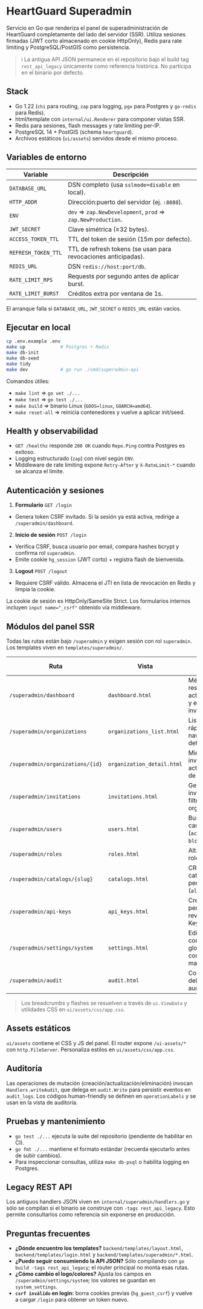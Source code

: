 # HeartGuard Superadmin

Servicio en Go que renderiza el panel de superadministración de HeartGuard completamente del lado del servidor (SSR). Utiliza sesiones firmadas (JWT corto almacenado en cookie HttpOnly), Redis para rate limiting y PostgreSQL/PostGIS como persistencia.

> ℹ️ La antigua API JSON permanece en el repositorio bajo el build tag `rest_api_legacy` únicamente como referencia histórica. No participa en el binario por defecto.

## Stack

-   Go 1.22 (`chi` para routing, `zap` para logging, `pgx` para Postgres y `go-redis` para Redis).
-   html/template con `internal/ui.Renderer` para componer vistas SSR.
-   Redis para sesiones, flash messages y rate limiting per-IP.
-   PostgreSQL 14 + PostGIS (schema `heartguard`).
-   Archivos estáticos (`ui/assets`) servidos desde el mismo proceso.

## Variables de entorno

| Variable            | Descripción                                                    |
| ------------------- | -------------------------------------------------------------- |
| `DATABASE_URL`      | DSN completo (usa `sslmode=disable` en local).                 |
| `HTTP_ADDR`         | Dirección:puerto del servidor (ej. `:8080`).                   |
| `ENV`               | `dev` ⇒ `zap.NewDevelopment`, `prod` ⇒ `zap.NewProduction`.    |
| `JWT_SECRET`        | Clave simétrica (≥32 bytes).                                   |
| `ACCESS_TOKEN_TTL`  | TTL del token de sesión (15m por defecto).                     |
| `REFRESH_TOKEN_TTL` | TTL de refresh tokens (se usan para revocaciones anticipadas). |
| `REDIS_URL`         | DSN `redis://host:port/db`.                                    |
| `RATE_LIMIT_RPS`    | Requests por segundo antes de aplicar burst.                   |
| `RATE_LIMIT_BURST`  | Créditos extra por ventana de 1s.                              |

El arranque falla si `DATABASE_URL`, `JWT_SECRET` o `REDIS_URL` están vacíos.

## Ejecutar en local

```sh
cp .env.example .env
make up             # Postgres + Redis
make db-init
make db-seed
make tidy
make dev            # go run ./cmd/superadmin-api
```

Comandos útiles:

-   `make lint` ⇒ `go vet ./...`
-   `make test` ⇒ `go test ./...`
-   `make build` ⇒ binario Linux (`GOOS=linux`, `GOARCH=amd64`).
-   `make reset-all` ⇒ reinicia contenedores y vuelve a aplicar init/seed.

## Health y observabilidad

-   `GET /healthz` responde `200 OK` cuando `Repo.Ping` contra Postgres es exitoso.
-   Logging estructurado (`zap`) con nivel según `ENV`.
-   Middleware de rate limiting expone `Retry-After` y `X-RateLimit-*` cuando se alcanza el límite.

## Autenticación y sesiones

1. **Formulario** `GET /login`

-   Genera token CSRF invitado. Si la sesión ya está activa, redirige a `/superadmin/dashboard`.

2. **Inicio de sesión** `POST /login`

-   Verifica CSRF, busca usuario por email, compara hashes bcrypt y confirma rol `superadmin`.
-   Emite cookie `hg_session` (JWT corto) + registra flash de bienvenida.

3. **Logout** `POST /logout`

-   Requiere CSRF válido. Almacena el JTI en lista de revocación en Redis y limpia la cookie.

La cookie de sesión es HttpOnly/SameSite Strict. Los formularios internos incluyen `input name="_csrf"` obtenido vía middleware.

## Módulos del panel SSR

Todas las rutas están bajo `/superadmin` y exigen sesión con rol `superadmin`. Los templates viven en `templates/superadmin/`.

| Ruta                             | Vista                      | Descripción breve                                                 |
| -------------------------------- | -------------------------- | ----------------------------------------------------------------- |
| `/superadmin/dashboard`          | `dashboard.html`           | Métricas resumidas, actividad reciente y estado de invitaciones.  |
| `/superadmin/organizations`      | `organizations_list.html`  | Listado, alta rápida y navegación a detalle.                      |
| `/superadmin/organizations/{id}` | `organization_detail.html` | Miembros, invitaciones activas y acciones de alta/baja.           |
| `/superadmin/invitations`        | `invitations.html`         | Gestión de invitaciones con filtro por organización.              |
| `/superadmin/users`              | `users.html`               | Buscador + cambio de estatus (`active`, `pending`, `blocked`).    |
| `/superadmin/roles`              | `roles.html`               | Alta y baja de roles globales.                                    |
| `/superadmin/catalogs/{slug}`    | `catalogs.html`            | CRUD sobre catálogos permitidos (`allowedCatalogs`).              |
| `/superadmin/api-keys`           | `api_keys.html`            | Creación, permisos y revocación de API Keys.                      |
| `/superadmin/settings/system`    | `settings.html`            | Edición de configuración global (marca, contacto, mantenimiento). |
| `/superadmin/audit`              | `audit.html`               | Consulta filtrable del log de auditoría.                          |

> Los breadcrumbs y flashes se resuelven a través de `ui.ViewData` y utilidades CSS en `ui/assets/css/app.css`.

## Assets estáticos

`ui/assets` contiene el CSS y JS del panel. El router expone `/ui-assets/*` con `http.FileServer`. Personaliza estilos en `ui/assets/css/app.css`.

## Auditoría

Las operaciones de mutación (creación/actualización/eliminación) invocan `Handlers.writeAudit`, que delega en `audit.Write` para persistir eventos en `audit_logs`. Los códigos human-friendly se definen en `operationLabels` y se usan en la vista de auditoría.

## Pruebas y mantenimiento

-   `go test ./...` ejecuta la suite del repositorio (pendiente de habilitar en CI).
-   `go fmt ./...` mantiene el formato estándar (recuerda ejecutarlo antes de subir cambios).
-   Para inspeccionar consultas, utiliza `make db-psql` o habilita logging en Postgres.

## Legacy REST API

Los antiguos handlers JSON viven en `internal/superadmin/handlers.go` y sólo se compilan si el binario se construye con `-tags rest_api_legacy`. Esto permite consultarlos como referencia sin exponerse en producción.

## Preguntas frecuentes

-   **¿Dónde encuentro los templates?** `backend/templates/layout.html`, `backend/templates/login.html` y `backend/templates/superadmin/*.html`.
-   **¿Puedo seguir consumiendo la API JSON?** Sólo compilando con `go build -tags rest_api_legacy`; el router principal no monta esas rutas.
-   **¿Cómo cambio el logo/colores?** Ajusta los campos en `/superadmin/settings/system`; los valores se guardan en `system_settings`.
-   **`csrf inválido` en login:** borra cookies previas (`hg_guest_csrf`) y vuelve a cargar `/login` para obtener un token nuevo.
